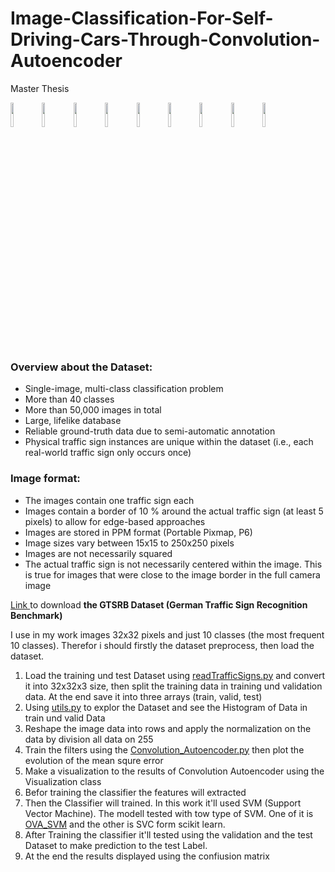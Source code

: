 # Image-Classification-For-Self-Driving-Cars-Through-Convolution-Autoencoder
Master Thesis
<div>
  <img src="http://benchmark.ini.rub.de/Images/11.png" width = 10%/><img src="http://benchmark.ini.rub.de/Images/3.png" width = 10%/><img src="http://benchmark.ini.rub.de/Images/7.png" width = 10%/><img src="http://benchmark.ini.rub.de/Images/00032_00005.jpg" width = 10%/><img src="http://benchmark.ini.rub.de/Images/6.png" width = 10%/><img src="http://benchmark.ini.rub.de/Images/00029_00018.jpg" width = 10%/><img src="http://benchmark.ini.rub.de/Images/9.png" width = 10%/><img src="http://benchmark.ini.rub.de/Images/12.png" width = 10%/><img src="http://benchmark.ini.rub.de/Images/00027_00022.jpg" width = 10%/>
<h3>Overview about the Dataset:</h3>
<ul>
  <li>Single-image, multi-class classification problem</li>
  <li>More than 40 classes</li>
  <li>More than 50,000 images in total</li>
  <li>Large, lifelike database</li>
  <li>Reliable ground-truth data due to semi-automatic annotation</li>
  <li>Physical traffic sign instances are unique within the dataset	(i.e., each real-world traffic sign only occurs once) </li>
  </ul>
 </div>
 <div>
<h3>Image format:</h3>
  <ul>
    <li>The images contain one traffic sign each</li>
    <li>Images contain a border of 10 % around the actual traffic sign (at least 5 pixels) to allow for edge-based approaches</li>
    <li>Images are stored in PPM format (Portable Pixmap, P6)</li>
    <li>Image sizes vary between 15x15 to 250x250 pixels</li>
    <li>Images are not necessarily squared</li>
    <li>The actual traffic sign is not necessarily centered within the image. This is true for images that were close to the image border in the full camera image</li>
  </ul>
  </div>
  
<a href="http://benchmark.ini.rub.de/Dataset/GTSRB_Python_code.zip">Link </a> to download <b>the GTSRB Dataset (German Traffic Sign Recognition Benchmark)</b>

I use in my work images 32x32 pixels and just 10 classes (the most frequent 10 classes). Therefor i should firstly the dataset preprocess, then load the dataset.
<div>
<ol>
  <li>Load the training und test Dataset using <a href="https://github.com/Edwardha92/Image-Classification-For-Self-Driving-Cars-Through-Convolution-Autoencoder/blob/master/Source%20Code/readTrafficSigns.py"> readTrafficSigns.py</a> and convert it into 32x32x3 size, then split the training data in training und validation data. At the end save it into three arrays (train, valid, test)</li>
  <li>Using <a href = "https://github.com/Edwardha92/Image-Classification-For-Self-Driving-Cars-Through-Convolution-Autoencoder/blob/master/Source%20Code/Classes/utils.py">utils.py</a> to explor the Dataset and see the Histogram of Data in train und valid Data</li>
  <li>Reshape the image data into rows and apply the normalization on the data by division all data on 255 </li>
  <li>Train the filters using the <a href= "https://github.com/Edwardha92/Image-Classification-For-Self-Driving-Cars-Through-Convolution-Autoencoder/blob/master/Source%20Code/Classes/ConvoultionAutoEncoder.py">Convolution_Autoencoder.py</a> then plot the evolution of the mean squre error</li>
  <li>Make a visualization to the results of Convolution Autoencoder using the <a herf= "https://github.com/Edwardha92/Image-Classification-For-Self-Driving-Cars-Through-Convolution-Autoencoder/blob/master/Source%20Code/Classes/Visualization.py">Visualization</a> class</li>
  <li>Befor training the classifier the features will extracted</li>
  <li>Then the Classifier will trained. In this work it'll used SVM (Support Vector Machine). The modell tested with tow type of SVM. One of it is <a href = "https://github.com/Edwardha92/Image-Classification-For-Self-Driving-Cars-Through-Convolution-Autoencoder/blob/master/Source%20Code/Classes/OVA_SVM.py">OVA_SVM</a> and the other is SVC form scikit learn.</li> 
  <li>After Training the classifier it'll tested using the validation and the test Dataset to make prediction to the test Label. </li>
  <li>At the end the results displayed using the confiusion matrix</>
  </ol>
</div>

